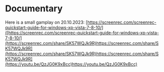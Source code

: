 # Documentary
Here is a small gamplay on 20.10.2023: [https://screenrec.com/screenrec-quickstart-guide-for-windows-xp-vista-7-8-10/]([https://screenrec.com/screenrec-quickstart-guide-for-windows-xp-vista-7-8-10/](https://screenrec.com/share/SK57WQJk9R)https://screenrec.com/share/SK57WQJk9R](https://screenrec.com/share/SK57WQJk9R)https://screenrec.com/share/SK57WQJk9R](https://youtu.be/QzJG0K9xBcc)https://youtu.be/QzJG0K9xBcc)
